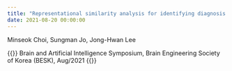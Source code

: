 ```yaml
---
title: "Representational similarity analysis for identifying diagnosis biomarkers in Alzheimer’s disease and mild cognitive impairment using multi-modality (다중 모달리티를 이용한 알츠하이머 및 경도인지장애에 따른 진단 바이오마커 식별을 위한 유사성 분석)"
date: 2021-08-20 00:00:00
---
```


Minseok Choi, Sungman Jo, Jong-Hwan Lee

{{<format bright-green>}}
Brain and Artificial Intelligence Symposium, Brain Engineering Society of Korea (BESK), Aug/2021
{{</format>}}
